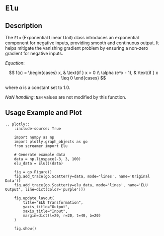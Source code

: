 # `Elu`

## Description

The `Elu` (Exponential Linear Unit) class introduces an exponential component for negative inputs, providing smooth and continuous output. It helps mitigate the vanishing gradient problem by ensuring a non-zero gradient for negative inputs.

*Equation*:

$$
f(x) = \begin{cases} 
x, & \text{if } x > 0 \\
\alpha (e^x - 1), & \text{if } x \leq 0
\end{cases}
$$

where $\alpha$ is a constant set to 1.0.

*NaN handling*: `NaN` values are not modified by this function.

## Usage Example and Plot

```{eval-rst}
.. plotly::
    :include-source: True

    import numpy as np
    import plotly.graph_objects as go
    from screamer import Elu

    # Generate example data
    data = np.linspace(-3, 3, 100)
    elu_data = Elu()(data)

    fig = go.Figure()
    fig.add_trace(go.Scatter(y=data, mode='lines', name='Original Data'))
    fig.add_trace(go.Scatter(y=elu_data, mode='lines', name='ELU Output', line=dict(color='purple')))

    fig.update_layout(
        title="ELU Transformation",
        yaxis_title="Output",
        xaxis_title="Input",
        margin=dict(l=20, r=20, t=40, b=20)
    )

    fig.show()
```
